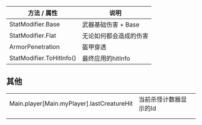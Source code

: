| 方法 / 属性              | 说明                   |
| ------------------------ | ---------------------- |
| StatModifier.Base        | 武器基础伤害 + Base    |
| StatModifier.Flat        | 无论如何都会造成的伤害 |
| ArmorPenetration         | 盔甲穿透               |
| StatModifier.ToHitInfo() | 最终应用的hitInfo      |



## 其他

|                                            |                        |
| ------------------------------------------ | ---------------------- |
| Main.player[Main.myPlayer].lastCreatureHit | 当前杀怪计数器显示的Id |
|                                            |                        |
|                                            |                        |

